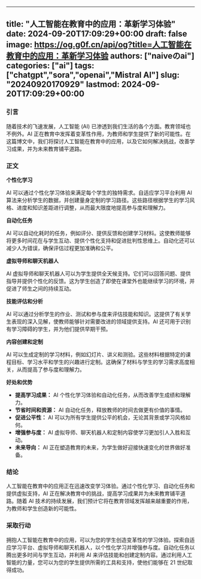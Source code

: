 
---
title: "人工智能在教育中的应用：革新学习体验"
date: 2024-09-20T17:09:29+00:00
draft: false
image: https://og.g0f.cn/api/og?title=人工智能在教育中的应用：革新学习体验
authors: ["naiveのai"]
categories: ["ai"]
tags: ["chatgpt","sora","openai","Mistral AI"]
slug: "20240920170929"
lastmod: 2024-09-20T17:09:29+00:00
---
### 引言

随着技术的飞速发展，人工智能 (AI) 已渗透到我们生活的各个方面。教育领域也不例外。AI 正在教育中发挥着变革性作用，为教师和学生提供了新的可能性。在这篇博文中，我们将探讨人工智能在教育中的应用，以及它如何解决挑战，改善学习成果，并为未来教育铺平道路。

### 正文

**个性化学习**

AI 可以通过个性化学习体验来满足每个学生的独特需求。自适应学习平台利用 AI 算法来分析学生的数据，并创建量身定制的学习路径。这些路径根据学生的学习风格、进度和知识差距进行调整，从而最大限度地提高参与度和理解力。

**自动化任务**

AI 可以自动化耗时的任务，例如评分、提供反馈和创建学习材料。这使教师能够将更多时间花在与学生互动、提供个性化支持和促进批判性思维上。自动化还可以减少人为错误，确保评估过程更加准确和公平。

**虚拟导师和聊天机器人**

AI 虚拟导师和聊天机器人可以为学生提供全天候支持。它们可以回答问题、提供指导并提供个性化的反馈。这为学生创造了即使在课堂外也能继续学习的环境，并促进了师生之间的持续互动。

**技能评估和分析**

AI 可以通过分析学生的作业、测试和参与度来评估技能和知识。这提供了有关学生表现的深入见解，使教师能够针对需要改进的领域提供支持。AI 还可用于识别有学习障碍的学生，并为他们提供早期干预。

**内容创建和定制**

AI 可以生成定制的学习材料，例如幻灯片、讲义和测验。这些材料根据特定的课程目标、学习水平和学生的兴趣进行定制。这确保了材料与学生的学习需求高度相关，从而提高了参与度和理解力。

**好处和优势**

* **提高学习成果：** AI 个性化学习体验和自动化任务，从而改善学生成绩和理解力。
* **节省时间和资源：** AI 自动化任务，释放教师的时间去做更有价值的事情。
* **促进公平性：** AI 可以为所有学生提供公平的机会，无论其背景或学习风格如何。
* **增强参与度：** AI 虚拟导师、聊天机器人和定制内容使学习更加引人入胜和互动。
* **未来导向：** AI 正在塑造教育的未来，为学生做好迎接快速变化的世界做好准备。

### 结论

人工智能在教育中的应用正在迅速改变学习体验。通过个性化学习、自动化任务和提供虚拟支持，AI 正在解决教育中的挑战，提高学习成果并为未来教育铺平道路。随着 AI 技术的持续发展，我们预计它将在教育领域发挥越来越重要的作用，为教师和学生创造新的可能性。

### 采取行动

拥抱人工智能在教育中的应用，可以为您的学生创造变革性的学习体验。探索自适应学习平台、虚拟导师和聊天机器人，以个性化学习并增强参与度。自动化任务以腾出更多时间与学生互动，并利用 AI 来评估技能和创建定制内容。通过利用人工智能的力量，您可以为您的学生提供所需的工具和支持，使他们能够在 21 世纪取得成功。